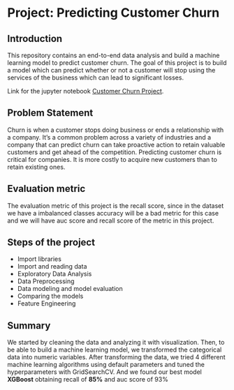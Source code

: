 # Project: Predicting Customer Churn

## Introduction

This repository contains an end-to-end data analysis and build a machine learning model to predict customer churn. The goal of this project is to build a model which can predict whether or not a customer will stop using the services of the business which can lead to significant losses.

Link for the jupyter notebook [Customer Churn Project](https://github.com/firdanrastama/Customer-Churn-Prediction/blob/main/customer_churn_prediction.ipynb).

## Problem Statement

Churn is when a customer stops doing business or ends a relationship with a company. It’s a common problem across a variety of industries and a company that can predict churn can take proactive action to retain valuable customers and get ahead of the competition. Predicting customer churn is critical for companies. It is more costly to acquire new customers than to retain existing ones.

## Evaluation metric

The evaluation metric of this project is the recall score, since in the dataset we have a imbalanced classes accuracy will be a bad metric for this case and we will have auc score and recall score of the metric in this project.

## Steps of the project
- Import libraries
- Import and reading data 
- Exploratory Data Analysis
- Data Preprocessing
- Data modeling and model evaluation
- Comparing the models
- Feature Engineering

## Summary

We started by cleaning the data and analyzing it with visualization. Then, to be able to build a machine learning model, we transformed the categorical data into numeric variables. After transforming the data, we tried 4 different machine learning algorithms using default parameters and tuned the hyperparameters with GridSearchCV. And we found our best model **XGBoost** obtaining recall of **85%** and auc score of 93%
